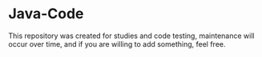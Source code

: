 # Java-Code
This repository was created for studies and code testing, maintenance will occur over time, and if you are willing to add something, feel free.
